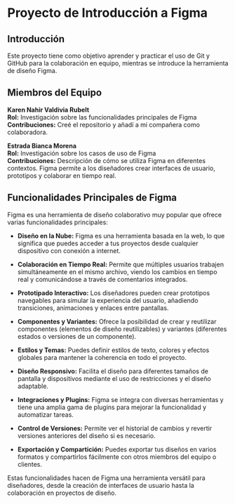 # Proyecto de Introducción a Figma

## Introducción

Este proyecto tiene como objetivo aprender y practicar el uso de Git y GitHub para la colaboración en equipo, mientras se introduce la herramienta de diseño Figma.

## Miembros del Equipo

**Karen Nahir Valdivia Rubelt**  
**Rol:** Investigación sobre las funcionalidades principales de Figma  
**Contribuciones:** Creé el repositorio y añadí a mi compañera como colaboradora.

**Estrada Bianca Morena**  
**Rol:** Investigación sobre los casos de uso de Figma  
**Contribuciones:** Descripción de cómo se utiliza Figma en diferentes contextos. Figma permite a los diseñadores crear interfaces de usuario, prototipos y colaborar en tiempo real.

## Funcionalidades Principales de Figma

Figma es una herramienta de diseño colaborativo muy popular que ofrece varias funcionalidades principales:

- **Diseño en la Nube:** Figma es una herramienta basada en la web, lo que significa que puedes acceder a tus proyectos desde cualquier dispositivo con conexión a internet.

- **Colaboración en Tiempo Real:** Permite que múltiples usuarios trabajen simultáneamente en el mismo archivo, viendo los cambios en tiempo real y comunicándose a través de comentarios integrados.

- **Prototipado Interactivo:** Los diseñadores pueden crear prototipos navegables para simular la experiencia del usuario, añadiendo transiciones, animaciones y enlaces entre pantallas.

- **Componentes y Variantes:** Ofrece la posibilidad de crear y reutilizar componentes (elementos de diseño reutilizables) y variantes (diferentes estados o versiones de un componente).

- **Estilos y Temas:** Puedes definir estilos de texto, colores y efectos globales para mantener la coherencia en todo el proyecto.

- **Diseño Responsivo:** Facilita el diseño para diferentes tamaños de pantalla y dispositivos mediante el uso de restricciones y el diseño adaptable.

- **Integraciones y Plugins:** Figma se integra con diversas herramientas y tiene una amplia gama de plugins para mejorar la funcionalidad y automatizar tareas.

- **Control de Versiones:** Permite ver el historial de cambios y revertir versiones anteriores del diseño si es necesario.

- **Exportación y Compartición:** Puedes exportar tus diseños en varios formatos y compartirlos fácilmente con otros miembros del equipo o clientes.

Estas funcionalidades hacen de Figma una herramienta versátil para diseñadores, desde la creación de interfaces de usuario hasta la colaboración en proyectos de diseño.
